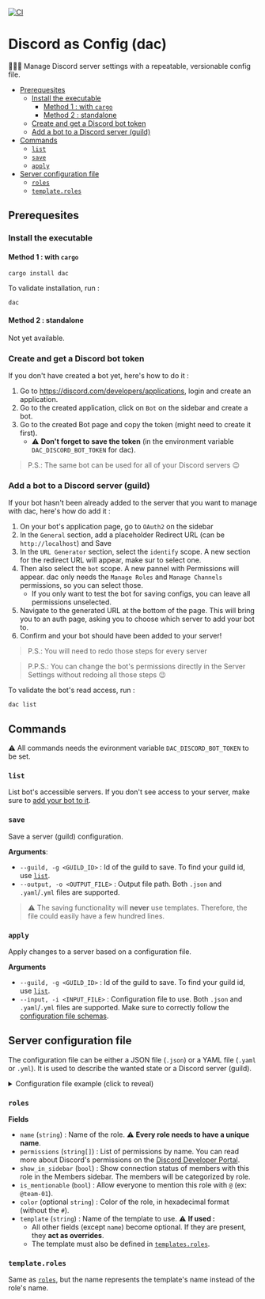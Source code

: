 [![CI](https://github.com/vigenere23/dac/actions/workflows/ci.yml/badge.svg)](https://github.com/vigenere23/dac/actions/workflows/ci.yml)

# Discord as Config (dac)

👨🏼‍🔧 Manage Discord server settings with a repeatable, versionable config file.

- [Prerequesites](#prerequesites)
  - [Install the executable](#install-the-executable)
    - [Method 1 : with `cargo`](#method-1--with-cargo)
    - [Method 2 : standalone](#method-2--standalone)
  - [Create and get a Discord bot token](#create-and-get-a-discord-bot-token)
  - [Add a bot to a Discord server (guild)](#add-a-bot-to-a-discord-server-guild)
- [Commands](#commands)
  - [`list`](#list)
  - [`save`](#save)
  - [`apply`](#apply)
- [Server configuration file](#server-configuration-file)
  - [`roles`](#roles)
  - [`template.roles`](#templateroles)

## Prerequesites

### Install the executable

#### Method 1 : with `cargo`

```shell
cargo install dac
```

To validate installation, run :

```shell
dac
```

#### Method 2 : standalone

Not yet available.

### Create and get a Discord bot token

If you don't have created a bot yet, here's how to do it :

1. Go to <https://discord.com/developers/applications>, login and create an application.
2. Go to the created application, click on `Bot` on the sidebar and create a bot.
3. Go to the created Bot page and copy the token (might need to create it first).
   - :warning: **Don't forget to save the token** (in the environment variable `DAC_DISCORD_BOT_TOKEN` for dac).

> P.S.: The same bot can be used for all of your Discord servers :wink:


### Add a bot to a Discord server (guild)

If your bot hasn't been already added to the server that you want to manage with dac, here's how do add it :

1. On your bot's application page, go to `OAuth2` on the sidebar
2. In the `General` section, add a placeholder Redirect URL (can be `http://localhost`) and Save
3. In the `URL Generator` section, select the `identify` scope. A new section for the redirect URL will appear, make sur to select one.
4. Then also select the `bot` scope. A new pannel with Permissions will appear. dac only needs the `Manage Roles` and `Manage Channels` permissions, so you can select those.
   - If you only want to test the bot for saving configs, you can leave all permissions unselected.
5. Navigate to the generated URL at the bottom of the page. This will bring you to an auth page, asking you to choose which server to add your bot to.
6. Confirm and your bot should have been added to your server!

> P.S.: You will need to redo those steps for every server

> P.P.S.: You can change the bot's permissions directly in the Server Settings without redoing all those steps :wink:

To validate the bot's read access, run :

```shell
dac list
```

## Commands

:warning: All commands needs the evironment variable `DAC_DISCORD_BOT_TOKEN` to be set.

### `list`

List bot's accessible servers. If you don't see access to your server, make sure to [add your bot to it](#add-a-bot-to-a-discord-server-guild).

### `save`

Save a server (guild) configuration.

**Arguments**:

- `--guild, -g <GUILD_ID>` : Id of the guild to save. To find your guild id, use [`list`](#list).
- `--output, -o <OUTPUT_FILE>` : Output file path. Both `.json` and `.yaml`/`.yml` files are supported.

> :warning: The saving functionality will **never** use templates. Therefore, the file could easily have a few hundred lines.

### `apply`

Apply changes to a server based on a configuration file.

**Arguments**

- `--guild, -g <GUILD_ID>` : Id of the guild to save. To find your guild id, use [`list`](#list).
- `--input, -i <INPUT_FILE>` : Configuration file to use. Both `.json` and `.yaml`/`.yml` files are supported. Make sure to correctly follow the [configuration file schemas](#server-configuration-file).

## Server configuration file

The configuration file can be either a JSON file (`.json`) or a YAML file (`.yaml` or `.yml`). It is used to describe the wanted state or a Discord server (guild).

<details>
<summary>Configuration file example (click to reveal)</summary>

```yaml
roles:
  - name: '@everyone'
    permissions:
      - CHANGE_NICKNAME
      - VIEW_CHANNEL
      - CONNECT
      - SPEAK
      - USE_VAD
      - STREAM
      - REQUEST_TO_SPEAK
      - SEND_MESSAGES
      - READ_MESSAGE_HISTORY
      - CREATE_PUBLIC_THREADS
      - SEND_MESSAGES_IN_THREADS
      - ADD_REACTIONS
      - ATTACH_FILES
    show_in_sidebar: true
    is_mentionable: true

  - name: admin
    permissions:
      - ADMINISTRATOR
    color: 36AF6D
    show_in_sidebar: false
    is_mentionable: false

  - name: dac
    permissions:
      - MANAGE_ROLES
    color: 98ADF3
    show_in_sidebar: false
    is_mentionable: false

  - name: team-01
    template: team
  - name: team-02
    template: team
  - name: team-03
    template: team

templates:
  roles:
    - name: team
      permissions:
        - CHANGE_NICKNAME
        - VIEW_CHANNEL
        - CONNECT
        - SPEAK
        - USE_VAD
        - STREAM
        - REQUEST_TO_SPEAK
        - SEND_MESSAGES
        - READ_MESSAGE_HISTORY
        - CREATE_PUBLIC_THREADS
        - SEND_MESSAGES_IN_THREADS
        - ADD_REACTIONS
        - ATTACH_FILES
      show_in_sidebar: true
      is_mentionable: true
```

</details>

### `roles`

**Fields**

- `name` (`string`) : Name of the role. :warning: **Every role needs to have a unique name**.
- `permissions` (`string[]`) : List of permissions by name. You can read more about Discord's permissions on the [Discord Developer Portal](https://discord.com/developers/docs/topics/permissions).
- `show_in_sidebar` (`bool`) : Show connection status of members with this role in the Members sidebar. The members will be categorized by role.
- `is_mentionable` (`bool`) : Allow everyone to mention this role with `@` (ex: `@team-01`).
- `color` (optional `string`) : Color of the role, in hexadecimal format (without the `#`).
- `template` (`string`) : Name of the template to use. :warning: **If used :**
  - All other fields (except `name`) become optional. If they are present, they **act as overrides**.
  - The template must also be defined in [`templates.roles`](#templateroles).

### `template.roles`

Same as [`roles`](#roles), but the name represents the template's name instead of the role's name.
